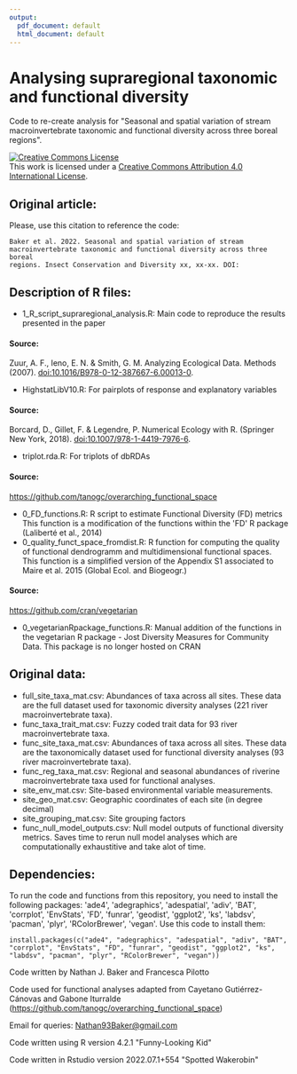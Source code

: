 ```yaml
---
output:
  pdf_document: default
  html_document: default
---
```


# Analysing supraregional taxonomic and functional diversity

Code to re-create analysis for "Seasonal and spatial variation of stream macroinvertebrate taxonomic and functional diversity across three boreal regions".

<a rel="license" href="http://creativecommons.org/licenses/by/4.0/"><img src="https://i.creativecommons.org/l/by/4.0/88x31.png" alt="Creative Commons License" style="border-width:0"/></a><br />This work is licensed under a <a rel="license" href="http://creativecommons.org/licenses/by/4.0/">Creative Commons Attribution 4.0 International License</a>.

## Original article:

Please, use this citation to reference the code:

    Baker et al. 2022. Seasonal and spatial variation of stream 
    macroinvertebrate taxonomic and functional diversity across three boreal 
    regions. Insect Conservation and Diversity xx, xx-xx. DOI:

## Description of R files:

-   1_R_script_supraregional_analysis.R: Main code to reproduce the results presented in the paper

#### Source:

Zuur, A. F., Ieno, E. N. & Smith, G. M. Analyzing Ecological Data. Methods (2007). <doi:10.1016/B978-0-12-387667-6.00013-0>.

-   HighstatLibV10.R: For pairplots of response and explanatory variables

#### Source:

Borcard, D., Gillet, F. & Legendre, P. Numerical Ecology with R. (Springer New York, 2018). <doi:10.1007/978-1-4419-7976-6>.

-   triplot.rda.R: For triplots of dbRDAs

#### Source:

<https://github.com/tanogc/overarching_functional_space>

-   0_FD_functions.R: R script to estimate Functional Diversity (FD) metrics This function is a modification of the functions within the 'FD' R package (Laliberté et al., 2014)
-   0_quality_funct_space_fromdist.R: R function for computing the quality of functional dendrogramm and multidimensional functional spaces. This function is a simplified version of the Appendix S1 associated to Maire et al. 2015 (Global Ecol. and Biogeogr.)

#### Source:

<https://github.com/cran/vegetarian>

-   0_vegetarianRpackage_functions.R: Manual addition of the functions in the vegetarian R package - Jost Diversity Measures for Community Data. This package is no longer hosted on CRAN

## Original data:

-   full_site_taxa_mat.csv: Abundances of taxa across all sites. These data are the full dataset used for taxonomic diversity analyses (221 river macroinvertebrate taxa).
-   func_taxa_trait_mat.csv: Fuzzy coded trait data for 93 river macroinvertebrate taxa.
-   func_site_taxa_mat.csv: Abundances of taxa across all sites. These data are the taxonomically dataset used for functional diversity analyses (93 river macroinvertebrate taxa).
-   func_reg_taxa_mat.csv: Regional and seasonal abundances of riverine macroinvertebrate taxa used for functional analyses.
-   site_env_mat.csv: Site-based environmental variable measurements.
-   site_geo_mat.csv: Geographic coordinates of each site (in degree decimal)
-   site_grouping_mat.csv: Site grouping factors
-   func_null_model_outputs.csv: Null model outputs of functional diversity metrics. Saves time to rerun null model analyses which are computationally exhaustitive and take alot of time.


## Dependencies:

To run the code and functions from this repository, you need to install the following packages: 'ade4', 'adegraphics', 'adespatial', 'adiv', 'BAT', 'corrplot', 'EnvStats', 'FD', 'funrar', 'geodist', 'ggplot2', 'ks', 'labdsv', 'pacman', 'plyr', 'RColorBrewer', 'vegan'. Use this code to install them:

```{r install packages}
install.packages(c("ade4", "adegraphics", "adespatial", "adiv", "BAT", 
"corrplot", "EnvStats", "FD", "funrar", "geodist", "ggplot2", "ks", 
"labdsv", "pacman", "plyr", "RColorBrewer", "vegan"))
```

Code written by Nathan J. Baker and Francesca Pilotto

Code used for functional analyses adapted from Cayetano Gutiérrez-Cánovas and Gabone Iturralde (<https://github.com/tanogc/overarching_functional_space>)

Email for queries: <Nathan93Baker@gmail.com>

Code written using R version 4.2.1 "Funny-Looking Kid"

Code written in Rstudio version 2022.07.1+554 "Spotted Wakerobin"
